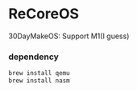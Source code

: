 # ReCoreOS
30DayMakeOS: Support M1(I guess)



### dependency

```bash
brew install qemu
brew install nasm
```

### 
